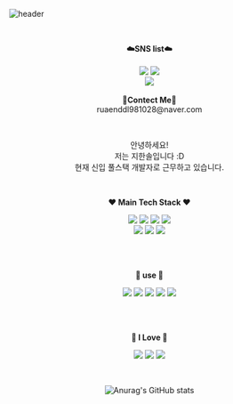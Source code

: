 ![header](https://capsule-render.vercel.app/api?type=waving&color=auto&height=300&section=header&text=welcome&fontSize=90&animation=fadeIn&fontAlignY=38&desc=Hansolbangul%20GitHub&descAlignY=51&descAlign=62)

<br>

<p align="center">
    <Strong>☁️SNS list☁️</Strong><br><br>
    <a href="https://hansolbangul.tistory.com/" target="_blank"><img src="https://img.shields.io/badge/DevBlog-535D6C?style=flat-square&logo=Blogger&logoColor=white"/></a>
    <a href="https://www.instagram.com/_oneso1/" target="_blank"><img src="https://img.shields.io/badge/Instagram-E4405F?style=flat-square&logo=Instagram&logoColor=white"/></a>
    <br>
   <a href="https://hits.seeyoufarm.com"><img src="https://hits.seeyoufarm.com/api/count/incr/badge.svg?url=https%3A%2F%2Fgithub.com%2Fhansolbangul%2Fhit-counter&count_bg=%2379C83D&title_bg=%23555555&icon=&icon_color=%23E7E7E7&title=hits&edge_flat=false"/></a>
<br><br>
<Strong>📧Contect Me📧</Strong><br>ruaenddl981028@naver.com<br>
</p>

<br>

<p align="center">
안녕하세요!<br>
저는 지한솔입니다 :D<br>
현재 신입 풀스택 개발자로 근무하고 있습니다.<br>
</p>

<br>

<p align="center">
    <Strong>❤️ Main Tech Stack ❤️</Strong><br>
</p>

<p align="center" display="inline-block">
    <img src="https://img.shields.io/badge/React-007396?style=for-the-badge&logo=React&logoColor=#61DAFB"> 
    <img src="https://img.shields.io/badge/Node-6DB33F?style=for-the-badge&logo=Node.js&logoColor=#339933">
    <img src="https://img.shields.io/badge/Vue-6DB33F?style=for-the-badge&logo=Vue.js&logoColor=#4FC08D">
    <img src="https://img.shields.io/badge/ReactNative-007396?style=for-the-badge&logo=React&logoColor=#61DAFB">
    <br>
    <img src="https://img.shields.io/badge/mysql-4479A1?style=for-the-badge&logo=MySQL&logoColor=#4479A1">
    <img src="https://img.shields.io/badge/TypeScript-232F3E?style=for-the-badge&logo=TypeScript&logoColor=#3178C6"> 
    <img src="https://img.shields.io/badge/JavaScript-232F3E?style=for-the-badge&logo=JavaScript&logoColor=#F7DF1E"> 
</p><br>

<br>

<p align="center">
    <Strong>🤍 use 🤍</Strong><br>
</p>

<p align="center" display="inline-block">
  <img src="https://img.shields.io/badge/React-query-007396?style=for-the-badge&logo=React Query&logoColor=#FF4154"> 
    <img src="https://img.shields.io/badge/CSS3-6DB33F?style=for-the-badge&logo=CSS3&logoColor=#1572B6">
    <img src="https://img.shields.io/badge/recoil-6DB33F?style=for-the-badge&logo=Coil&logoColor=#000000">
    <img src="https://img.shields.io/badge/MongoDB-4479A1?style=for-the-badge&logo=MongoDB&logoColor=#47A248">
    <img src="https://img.shields.io/badge/AWS-232F3E?style=for-the-badge&logo=Amazon AWS&logoColor=#232F3E"> 
</p><br>

<br>

<p align="center">
    <Strong>🖤 I Love 🖤</Strong><br>
</p>

<p align="center" display="inline-block">
  <img src="https://img.shields.io/badge/Bitcoin-007396?style=for-the-badge&logo=Bitcoin&logoColor=#F7931A"> 
    <img src="https://img.shields.io/badge/Ethereum-6DB33F?style=for-the-badge&logo=Ethereum&logoColor=#3C3C3D">
    <img src="https://img.shields.io/badge/Chainlink-6DB33F?style=for-the-badge&logo=Chainlink&logoColor=#375BD2">
</p><br>

<div align=center>

![Anurag's GitHub stats](https://github-readme-stats.vercel.app/api?username=hansolbangul&show_icons=true&theme=dark)



<!--
**hansolbangul/hansolbangul** is a ✨ _special_ ✨ repository because its `README.md` (this file) appears on your GitHub profile.

Here are some ideas to get you started:

- 🔭 I’m currently working on ...
- 🌱 I’m currently learning ...
- 👯 I’m looking to collaborate on ...
- 🤔 I’m looking for help with ...
- 💬 Ask me about ...
- 📫 How to reach me: ...
- 😄 Pronouns: ...
- ⚡ Fun fact: ...
👋
-->
